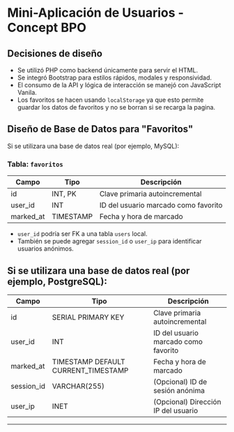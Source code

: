 # Mini-Aplicación de Usuarios - Concept BPO

## Decisiones de diseño

- Se utilizó PHP como backend únicamente para servir el HTML.
- Se integró Bootstrap para estilos rápidos, modales y responsividad.
- El consumo de la API y lógica de interacción se manejó con JavaScript Vanila.
- Los favoritos se hacen usando `localStorage` ya que esto permite guardar los datos de favoritos y no se borran si se recarga la pagina.

## Diseño de Base de Datos para "Favoritos"

Si se utilizara una base de datos real (por ejemplo, MySQL):

### Tabla: `favoritos`
| Campo       | Tipo         | Descripción                         |
|-------------|--------------|-------------------------------------|
| id          | INT, PK      | Clave primaria autoincremental      |
| user_id     | INT          | ID del usuario marcado como favorito|
| marked_at   | TIMESTAMP    | Fecha y hora de marcado             |

- `user_id` podría ser FK a una tabla `users` local.
- También se puede agregar `session_id` o `user_ip` para identificar usuarios anónimos.


Si se utilizara una base de datos real (por ejemplo, PostgreSQL):
-------------------------------------------------------------------------------------------
| Campo       | Tipo                                | Descripción                         |
|-------------|-------------------------------------|-------------------------------------|
| id          | SERIAL PRIMARY KEY                  | Clave primaria autoincremental      |
| user_id     | INT                                 | ID del usuario marcado como favorito|
| marked_at   | TIMESTAMP DEFAULT CURRENT_TIMESTAMP | Fecha y hora de marcado             |
| session_id  | VARCHAR(255)                        | (Opcional) ID de sesión anónima     |
| user_ip     | INET                                | (Opcional) Dirección IP del usuario |
-------------------------------------------------------------------------------------------

